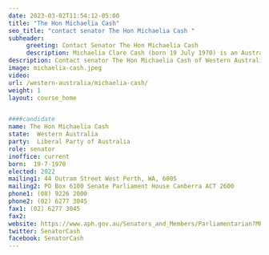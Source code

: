 ```yaml
---
date: 2023-03-02T11:54:12-05:00
title: "The Hon Michaelia Cash"
seo_title: "contact senator The Hon Michaelia Cash "
subheader:
     greeting: Contact Senator The Hon Michaelia Cash
     description: Michaelia Clare Cash (born 19 July 1970) is an Australian politician who served as the 38th Attorney-General of Australia from 2021 to 2022 in the Morrison Government. She has been a Senator for Western Australia since 2008 and is a member of the Liberal Party of Australia.
description: Contact senator The Hon Michaelia Cash of Western Australia. Contact information for The Hon Michaelia Cash includes email address, phone number, and mailing address.
image: michaelia-cash.jpeg
video:
url: /western-australia/michaelia-cash/
weight: 1
layout: course_home


####candidate
name: The Hon Michaelia Cash
state:	Western Australia
party:	Liberal Party of Australia
role: senator
inoffice: current
born:  19-7-1970
elected: 2022
mailing1: 44 Outram Street West Perth, WA, 6005
mailing2: PO Box 6100 Senate Parliament House Canberra ACT 2600
phone1:	(08) 9226 2000
phone2: (02) 6277 3045
fax1: (02) 6277 3045
fax2:
website: https://www.aph.gov.au/Senators_and_Members/Parliamentarian?MPID=I0M
twitter: SenatorCash
facebook: SenatorCash
---
```

